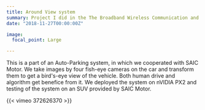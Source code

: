 ```yaml
---
title: Around View system 
summary: Project I did in the The Broadband Wireless Communication and Multimedia Lab. of Tongji University
date: "2018-11-27T00:00:00Z"

image:
  focal_point: Large

---
```

This is a part of an Auto-Parking system, in which we cooperated with SAIC Motor. We take images by four fish-eye cameras on the car and transform them to get a bird's-eye view of the vehicle. Both human drive and algorithm get benefice from it. We deployed the system on nVIDIA PX2 and testing of the system on an SUV provided by SAIC Motor.

{{< vimeo 372626370 >}}

